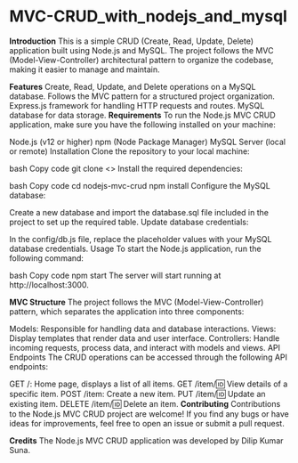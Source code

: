 # MVC-CRUD_with_nodejs_and_mysql


**Introduction**
This is a simple CRUD (Create, Read, Update, Delete) application built using Node.js and MySQL. The project follows the MVC (Model-View-Controller) architectural pattern to organize the codebase, making it easier to manage and maintain.

**Features**
Create, Read, Update, and Delete operations on a MySQL database.
Follows the MVC pattern for a structured project organization.
Express.js framework for handling HTTP requests and routes.
MySQL database for data storage.
**Requirements**
To run the Node.js MVC CRUD application, make sure you have the following installed on your machine:

Node.js (v12 or higher)
npm (Node Package Manager)
MySQL Server (local or remote)
Installation
Clone the repository to your local machine:

bash
Copy code
git clone <>
Install the required dependencies:

bash
Copy code
cd nodejs-mvc-crud
npm install
Configure the MySQL database:

Create a new database and import the database.sql file included in the project to set up the required table.
Update database credentials:

In the config/db.js file, replace the placeholder values with your MySQL database credentials.
Usage
To start the Node.js application, run the following command:

bash
Copy code
npm start
The server will start running at http://localhost:3000.

**MVC Structure**
The project follows the MVC (Model-View-Controller) pattern, which separates the application into three components:

Models: Responsible for handling data and database interactions.
Views: Display templates that render data and user interface.
Controllers: Handle incoming requests, process data, and interact with models and views.
API Endpoints
The CRUD operations can be accessed through the following API endpoints:

GET /: Home page, displays a list of all items.
GET /item/:id: View details of a specific item.
POST /item: Create a new item.
PUT /item/:id: Update an existing item.
DELETE /item/:id: Delete an item.
**Contributing**
Contributions to the Node.js MVC CRUD project are welcome! If you find any bugs or have ideas for improvements, feel free to open an issue or submit a pull request.

**Credits**
The Node.js MVC CRUD application was developed by Dilip Kumar Suna.
